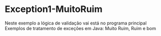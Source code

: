# Exception1-MuitoRuim
Neste exemplo a lógica de validação vai está no programa principal
Exemplos de tratamento de exceções em Java: Muito Ruim, Ruim e bom 

